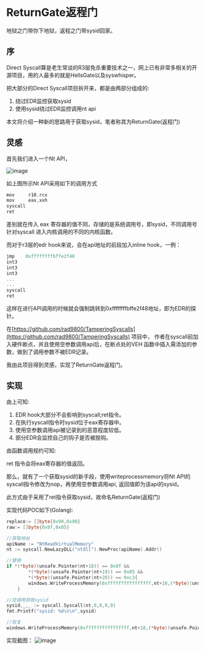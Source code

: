 # ReturnGate返程门

地狱之门带你下地狱，返程之门带sysid回家。

## 序

Direct Syscall算是老生常谈的R3层免杀重要技术之一，网上已有非常多相关的开源项目，用的人最多的就是HellsGate以及syswhisper。

把大部分的Direct Syscall项目拆开来，都是由两部分组成的:

1. 绕过EDR监控获取sysid
2. 使用sysid绕过EDR监控调用nt api

本文将介绍一种新的思路用于获取sysid，笔者称其为ReturnGate(返程门)

## 灵感

首先我们进入一个Nt API，

![image](https://user-images.githubusercontent.com/36320909/183412608-1f021d1c-05b8-4d13-a53d-43b5853a6bbd.png)

如上图所示Nt API采用如下的调用方式

```jsx
mov     r10,rcx
mov     eax,xxh
syscall
ret
```

差别就在传入 eax 寄存器的值不同，存储的是系统调用号，即sysid，不同调用号针对syscall 进入内核调用的不同的内核函数。

而对于r3层的edr hook来说，会在api地址的前段加入inline hook，一例：

```jsx
jmp    0xffffffffbffe2f48
int3
int3
int3
...
...
syscall
ret
```

这样在进行API调用的时候就会强制跳转到0xffffffffbffe2f48地址，即为EDR的探针。

在[https://github.com/rad9800/TamperingSyscalls](https://github.com/rad9800/TamperingSyscalls) 项目中， 作者在syscall前加入硬件断点，并且使用空参数调用api后，在断点处的VEH 函数中插入需添加的参数，做到了调用参数不被EDR记录。

我由此项目得到灵感，实现了ReturnGate返程门。

## 实现

由上可知:

1. EDR hook大部分不会影响到syscall;ret指令。
2. 在执行syscall指令时sysid位于eax寄存器中。
3. 使用空参数调用api被记录到的恶意程度较低。
4. 部分EDR会监控自己的钩子是否被脱钩。

由函数调用规约可知:

ret 指令会将eax寄存器的值返回。

那么，就有了一个获取sysid的新手段，使用writeprocessmemory将Nt API的syscall指令修改为nop，再使用空参数调用api, 返回值即为该api的sysid。

此方式由于采用了ret指令获取sysid，故命名ReturnGate(返程门)

实现代码POC如下(Golang):

```go
replace:= []byte{0x90,0x90}
raw:= []byte{0x0f,0x05}

//获取地址
apiName := "NtReadVirtualMemory"
nt := syscall.NewLazyDLL("ntdll").NewProc(apiName).Addr()

//替换
if *(*byte)(unsafe.Pointer(nt+18)) == 0x0f &&
		*(*byte)(unsafe.Pointer(nt+19)) == 0x05 &&
		*(*byte)(unsafe.Pointer(nt+20)) == 0xc3{
		windows.WriteProcessMemory(0xffffffffffffffff,nt+18,(*byte)(unsafe.Pointer(&replace[0])),2,nil)
	}

//空调用获取sysid
sysid,_,_ := syscall.Syscall(nt,0,0,0,0)
fmt.Printf("sysid: %d\n\n",sysid)

//恢复
windows.WriteProcessMemory(0xffffffffffffffff,nt+18,(*byte)(unsafe.Pointer(&raw[0])),2,nil)
```

实现截图：
![image](https://user-images.githubusercontent.com/36320909/183412524-31b349e7-7906-4961-b5fa-671aa8a8b22f.png)
